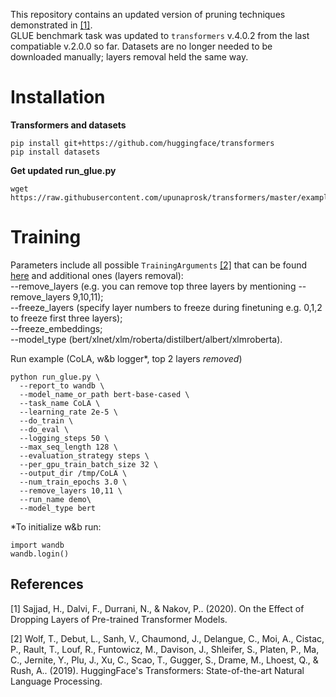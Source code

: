 This repository contains an updated version of pruning techniques demonstrated in [[1]](#1).  
GLUE benchmark task was updated to ```transformers``` v.4.0.2 from the last compatiable v.2.0.0 so far. Datasets are no longer needed to be downloaded manually; layers removal held the same way.


# Installation
**Transformers and datasets**
```
pip install git+https://github.com/huggingface/transformers
pip install datasets
```
**Get updated run_glue.py**
```
wget https://raw.githubusercontent.com/upunaprosk/transformers/master/examples/run_glue.py
```
# Training

Parameters include all possible ```TrainingArguments``` [[2]](#2) that can be found [here](https://github.com/huggingface/transformers/blob/c4deb7b3ae64f6a4bd0e86cdbd3985de4d24b46e/src/transformers/training_args.py#L95-L419) 
and additional ones (layers removal):   
--remove_layers (e.g. you can remove top three layers by mentioning --remove_layers 9,10,11);   
--freeze_layers (specify layer numbers to freeze during finetuning e.g. 0,1,2 to freeze first three layers);  
--freeze_embeddings;   
--model_type (bert/xlnet/xlm/roberta/distilbert/albert/xlmroberta). 

Run example (CoLA, w&b logger*, top 2 layers _removed_)
```
python run_glue.py \
  --report_to wandb \
  --model_name_or_path bert-base-cased \
  --task_name CoLA \
  --learning_rate 2e-5 \
  --do_train \
  --do_eval \
  --logging_steps 50 \
  --max_seq_length 128 \
  --evaluation_strategy steps \
  --per_gpu_train_batch_size 32 \
  --output_dir /tmp/CoLA \
  --num_train_epochs 3.0 \
  --remove_layers 10,11 \
  --run_name demo\
  --model_type bert
```  
*To initialize w&b run: 
```
import wandb
wandb.login()
```
## References
<a id="1">[1]</a> 
Sajjad, H., Dalvi, F., Durrani, N., & Nakov, P.. (2020). On the Effect of Dropping Layers of Pre-trained Transformer Models.  

<a id="2">[2]</a> 
Wolf, T., Debut, L., Sanh, V., Chaumond, J., Delangue, C., Moi, A., Cistac, P., Rault, T., Louf, R., Funtowicz, M., Davison, J., Shleifer, S., Platen, P., Ma, C., Jernite, Y., Plu, J., Xu, C., Scao, T., Gugger, S., Drame, M., Lhoest, Q., & Rush, A.. (2019). HuggingFace's Transformers: State-of-the-art Natural Language Processing.
